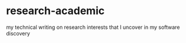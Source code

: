 # research-academic
my technical writing on research interests that I uncover in my software discovery
